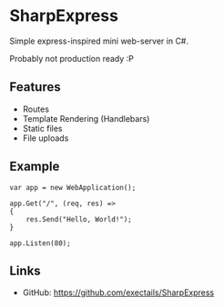 SharpExpress
==============================

Simple express-inspired mini web-server in C#.

Probably not production ready :P

Features
------------------------------
* Routes
* Template Rendering (Handlebars)
* Static files
* File uploads

Example
------------------------------
```
var app = new WebApplication();

app.Get("/", (req, res) =>
{
	res.Send("Hello, World!");
}

app.Listen(80);
```

Links
------------------------------
* GitHub: https://github.com/exectails/SharpExpress
